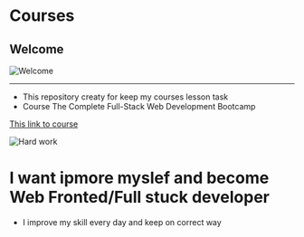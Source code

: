 # Courses
## Welcome 
![](https://media.giphy.com/media/v1.Y2lkPTc5MGI3NjExNHJvNnhuZGllc29jYnR3a2lwbWs2aHpoOGk5M2I3aWI3cGhwbWExaCZlcD12MV9naWZzX3NlYXJjaCZjdD1n/IThjAlJnD9WNO/giphy.gif "Welcome")

---

- This repository creaty for keep my courses lesson task
- Course The Complete Full-Stack Web Development Bootcamp

[This link to course](https://www.udemy.com/course/the-complete-web-development-bootcamp/?couponCode=ST14MT150425G1 "Click me if you want")

![](https://media.giphy.com/media/v1.Y2lkPTc5MGI3NjExNG0wb21peTl3MWVxZTVrZGdtY2U3MXEwdzhuaW1heGczdzFkc2lwayZlcD12MV9naWZzX3NlYXJjaCZjdD1n/gFbeY4qiYrHOg/giphy.gif "Hard work")

# I want ipmore myslef and become Web Fronted/Full stuck developer
- I improve my skill every day and keep on correct way 
